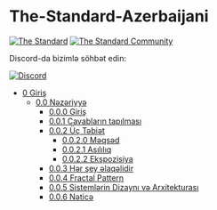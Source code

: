 # The-Standard-Azerbaijani

[![The Standard](https://img.shields.io/github/v/release/hassanhabib/The-Standard?filter=v2.10.0&style=default&label=Standard%20Version&color=2ea44f)](https://github.com/hassanhabib/The-Standard)
[![The Standard Community](https://img.shields.io/discord/934130100008538142?style=default&color=%237289da&label=The%20Standard%20Community&logo=Discord)](https://discord.gg/vdPZ7hS52X)

Discord-da bizimlə söhbət edin:

[![Discord](https://discord.com/api/guilds/934130100008538142/widget.png?style=banner2)](https://discord.gg/vdPZ7hS52X)

- [0 Giriş](https://github.com/hassanhabib/The-Standard/blob/master/0.%20Introduction/0.%20Introduction.md)
  - [0.0 Nəzəriyyə](https://github.com/hassanhabib/The-Standard/blob/master/0.%20Introduction/0.0%20The%20Theory.md#00-the-theory)
    - [0.0.0 Giriş](https://github.com/hassanhabib/The-Standard/blob/master/0.%20Introduction/0.0%20The%20Theory.md#000-introduction)
    - [0.0.1 Cavabların tapılması](https://github.com/hassanhabib/The-Standard/blob/master/0.%20Introduction/0.0%20The%20Theory.md#001-finding-answers)
    - [0.0.2 Üç Təbiət](https://github.com/hassanhabib/The-Standard/blob/master/0.%20Introduction/0.0%20The%20Theory.md#002-tri-nature)
      - [0.0.2.0 Məqsəd](https://github.com/hassanhabib/The-Standard/blob/master/0.%20Introduction/0.0%20The%20Theory.md#0020-purpose)
      - [0.0.2.1 Asılılıq](https://github.com/hassanhabib/The-Standard/blob/master/0.%20Introduction/0.0%20The%20Theory.md#0021-dependency)
      - [0.0.2.2 Ekspozisiya](https://github.com/hassanhabib/The-Standard/blob/master/0.%20Introduction/0.0%20The%20Theory.md#0022-exposure)
    - [0.0.3 Hər şey əlaqəlidir](https://github.com/hassanhabib/The-Standard/blob/master/0.%20Introduction/0.0%20The%20Theory.md#003-everything-is-connected)
    - [0.0.4 Fractal Pattern](https://github.com/hassanhabib/The-Standard/blob/master/0.%20Introduction/0.0%20The%20Theory.md#004-fractal-pattern)
    - [0.0.5 Sistemlərin Dizaynı və Arxitekturası](https://github.com/hassanhabib/The-Standard/blob/master/0.%20Introduction/0.0%20The%20Theory.md#005-systems-design--architecture)
    - [0.0.6 Nəticə](https://github.com/hassanhabib/The-Standard/blob/master/0.%20Introduction/0.0%20The%20Theory.md#006-conclusion)